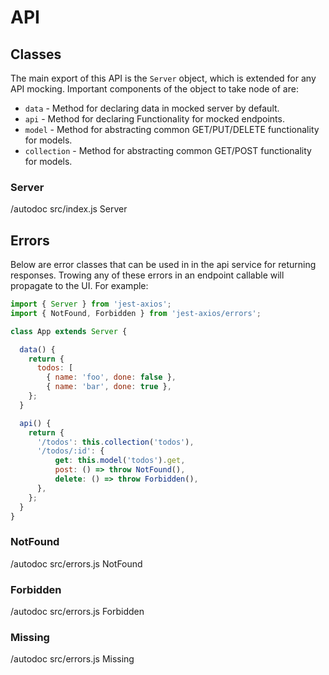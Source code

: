 # API

## Classes

The main export of this API is the `Server` object, which is extended for any API mocking. Important components of the object to take node of are:

* `data` - Method for declaring data in mocked server by default.
* `api` - Method for declaring Functionality for mocked endpoints.
* `model` - Method for abstracting common GET/PUT/DELETE functionality for models.
* `collection` - Method for abstracting common GET/POST functionality for models.

### Server

/autodoc src/index.js Server


## Errors

Below are error classes that can be used in in the api service for returning responses. Trowing any of these errors in an endpoint callable will propagate to the UI. For example:

```javascript
import { Server } from 'jest-axios';
import { NotFound, Forbidden } from 'jest-axios/errors';

class App extends Server {

  data() {
    return {
      todos: [
        { name: 'foo', done: false },
        { name: 'bar', done: true },
    };
  }

  api() {
    return {
      '/todos': this.collection('todos'),
      '/todos/:id': {
          get: this.model('todos').get,
          post: () => throw NotFound(),
          delete: () => throw Forbidden(),
      },
    };
  }
}
```

### NotFound

/autodoc src/errors.js NotFound

### Forbidden

/autodoc src/errors.js Forbidden

### Missing

/autodoc src/errors.js Missing
